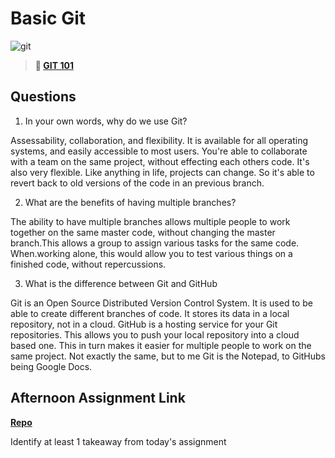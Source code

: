 # Basic Git

![git](https://git-scm.com/images/branching-illustration@2x.png)

> **📖 [GIT 101](https://codeworksacademy.com/fs-student-guide/resources/wk1/01-GIT)**

## Questions

1. In your own words, why do we use Git?

Assessability, collaboration, and flexibility. It is available for all operating systems, and easily accessible to most users. You're able to collaborate with a team on the same project, without effecting each others code. It's also very flexible. Like anything in life, projects can change. So it's able to revert back to old versions of the code in an previous branch.

2. What are the benefits of having multiple branches?

The ability to have multiple branches allows multiple people to work together on the same master code, without changing the master branch.This allows a group to assign various tasks for the same code. When.working alone, this would allow you to test various things on a finished code, without repercussions.

3. What is the difference between Git and GitHub

Git is an Open Source Distributed Version Control System. It is used to be able to create different branches of code. It stores its data in a local repository, not in a cloud. GitHub is a hosting service for your Git repositories. This allows you to push your local repository into a cloud based one. This in turn makes it easier for multiple people to work on the same project. Not exactly the same, but to me Git is the Notepad, to GitHubs being Google Docs.

## Afternoon Assignment Link

**[Repo](https://github.com/Miles-Collins/<ASSIGNMENT_REPO>)**

Identify at least 1 takeaway from today's assignment

